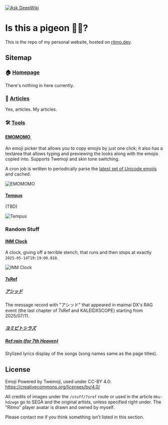 [![Ask DeepWiki](https://deepwiki.com/badge.svg)](https://deepwiki.com/ritmo-v0/ritmo-dev-site)

# Is this a pigeon 🫴🦋?
This is the repo of my personal website, hosted on [ritmo.dev](https://ritmo.dev).

## Sitemap
### 🏠 [Homepage](https://ritmo.dev)
There's nothing in here currently.

### 📝 [Articles](https://ritmo.dev/articles)
Yes, articles. My articles.

### 🛠️ [Tools](https://ritmo.dev/tools)

#### [EMOMOMO <img src="https://github.com/jdecked/twemoji/blob/main/assets/svg/1f609.svg" width="16">](https://ritmo.dev/tools/emomomo)
An emoji picker that allows you to copy emojis by just one click; it also has a textarea that allows typing and previewing the looks along with the emojis copied into. Supports Twemoji and skin tone switching.

A cron job is written to periodically parse the [latest set of Unicode emojis](https://unicode.org/Public/emoji/latest/emoji-test.txt) and cached.

![EMOMOMO](https://github.com/ritmoHung/ritmo-dev-site/blob/main/src/app/tools/emomomo/opengraph-image.png)

#### [Tempus](https://ritmo.dev/tools/tempus)
(TBD)

![Tempus](https://github.com/ritmoHung/ritmo-dev-site/blob/main/src/app/tools/tempus/opengraph-image.png)

### Random Stuff
#### [INM Clock](https://ritmo.dev/stuff/inm-clock)
A clock, giving off a terrible stench, that runs and then stops at exactly `2025-05-14T19:19:00.810`.

![INM Clock](https://github.com/ritmoHung/ritmo-dev-site/blob/main/src/app/stuff/inm-clock/opengraph-image.png)

#### [7sRef](https://ritmo.dev/stuff/7sref)
##### [アシッド](https://ritmo.dev/stuff/7sref/arg)
The message record with "アシッド" that appeared in maimai DX's RAG event (the last chapter of 7sRef and KALEIDXSCOPE) starting from 2025/07/11.
##### [ヨミビトシラズ](https://ritmo.dev/stuff/7sref/arg)
##### [Ref:rain (for 7th Heaven)](https://ritmo.dev/stuff/7sref/arg)
Stylized lyrics display of the songs (song names same as the page titles).

## License
Emoji Powered by Twemoji, used under CC-BY 4.0: https://creativecommons.org/licenses/by/4.0/

All credits of images under the `/stuff/7sref` route or used in the article `Hku-hdzwge` go to SEGA and the original artists, unless specified right under. The "Ritmo" player avatar is drawn and owned by myself.

Please contact me if you think something isn't listed in this section.